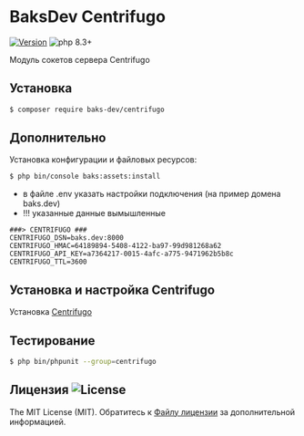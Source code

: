 # BaksDev Centrifugo

[![Version](https://img.shields.io/badge/version-7.1.2-blue)](https://github.com/baks-dev/centrifugo/releases)
![php 8.3+](https://img.shields.io/badge/php-min%208.3-red.svg)

Модуль сокетов сервера Centrifugo

## Установка

``` bash
$ composer require baks-dev/centrifugo
```

## Дополнительно

Установка конфигурации и файловых ресурсов:

``` bash
$ php bin/console baks:assets:install
```

* в файле .env указать настройки подключения (на пример домена baks.dev)
* !!! указанные данные вымышленные

``` editorconfig
###> CENTRIFUGO ###
CENTRIFUGO_DSN=baks.dev:8000
CENTRIFUGO_HMAC=64189894-5408-4122-ba97-99d981268a62
CENTRIFUGO_API_KEY=a7364217-0015-4afc-a775-9471962b5b8c
CENTRIFUGO_TTL=3600
```

## Установка и настройка Centrifugo

Установка [Centrifugo](Centrifugo.md)

## Тестирование

``` bash
$ php bin/phpunit --group=centrifugo
```

## Лицензия ![License](https://img.shields.io/badge/MIT-green)

The MIT License (MIT). Обратитесь к [Файлу лицензии](LICENSE.md) за дополнительной информацией.
